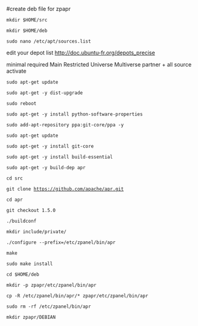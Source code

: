 #create deb file for zpapr

<code>mkdir $HOME/src</code>

<code>mkdir $HOME/deb</code>

<code>sudo nano /etc/apt/sources.list</code>

edit your depot list http://doc.ubuntu-fr.org/depots_precise

minimal required Main Restricted Universe Multiverse partner + all source activate


<code>sudo apt-get update</code>

<code>sudo apt-get -y dist-upgrade</code>


<code>sudo reboot</code>

<code>sudo apt-get -y install python-software-properties</code>

<code>sudo add-apt-repository ppa:git-core/ppa -y</code>

<code>sudo apt-get update</code>

<code>sudo apt-get -y install git-core</code>

<code>sudo apt-get -y install build-essential</code>

<code>sudo apt-get -y build-dep apr</code>

<code>cd src</code>


<code>git clone https://github.com/apache/apr.git</code>

<code>cd apr</code>

<code>git checkout 1.5.0</code>

<code>./buildconf</code>

<code>mkdir include/private/</code>

<code>./configure --prefix=/etc/zpanel/bin/apr</code>

<code>make</code>

<code>sudo make install</code>

<code>cd $HOME/deb</code>

<code>mkdir -p zpapr/etc/zpanel/bin/apr</code>

<code>cp -R /etc/zpanel/bin/apr/* zpapr/etc/zpanel/bin/apr</code>

<code>sudo rm -rf /etc/zpanel/bin/apr</code>

<code>mkdir zpapr/DEBIAN</code>
